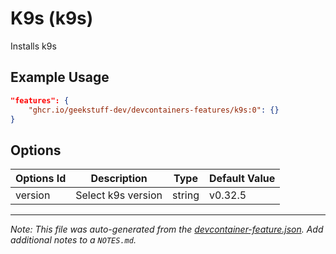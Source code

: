 
# K9s (k9s)

Installs k9s

## Example Usage

```json
"features": {
    "ghcr.io/geekstuff-dev/devcontainers-features/k9s:0": {}
}
```

## Options

| Options Id | Description | Type | Default Value |
|-----|-----|-----|-----|
| version | Select k9s version | string | v0.32.5 |



---

_Note: This file was auto-generated from the [devcontainer-feature.json](https://github.com/geekstuff-dev/devcontainers-features/blob/main/src/k9s/devcontainer-feature.json).  Add additional notes to a `NOTES.md`._
